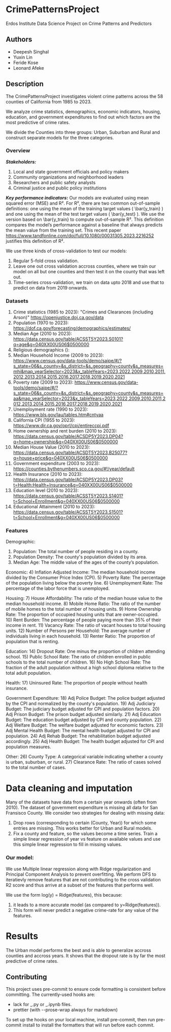 # CrimePatternsProject

Erdos Institute Data Science Project on Crime Patterns and Predictors

## Authors

- Deepesh Singhal
- Yuxin Lin
- Feride Kose
- Leonard Afeke

## Description
The CrimePatternsProject investigates violent crime patterns across the 58 counties of California from 1985 to 2023.

We analyze crime statistics, demographics, economic indicators, housing, education, and government expenditures to find out which factors are the most predictive of crime rates.

We divide the Counties into three groups: Urban, Suburban and Rural and construct separate models for the three categories.

### Overview

**_Stakeholders:_**
1) Local and state government officials and policy makers
2) Community organizations and neighborhood leaders
3) Researchers and public safety analysts
4) Criminal justice and public policy institutions

**_Key performance indicators:_**
Our models are evaluated using mean squared error (MSE) and R². For R², there are two common out-of-sample definitions: one using the mean of the training target values ( \bar{y_train} ) and one using the mean of the test target values ( \bar{y_test} ). We use the version based on \bar{y_train} to compute out-of-sample R². This definition compares the model’s performance against a baseline that always predicts the mean value from the training set. This recent paper https://www.tandfonline.com/doi/full/10.1080/00031305.2023.2216252 justifies this definition of R².

We use three kinds of cross-validation to test our models:
1) Regular 5-fold cross validation.
2) Leave one out cross validation accross counties, where we train our model on all but one counties and then test it on the county that was left out.
3) Time-series cross-validation, we train on data upto 2018 and use that to predict on data from 2019 onwards.

### Datasets
1) Crime statistics (1985 to 2023): "Crimes and Clearances (including Arson)" https://openjustice.doj.ca.gov/data
2) Population (1970 to 2023): https://dof.ca.gov/forecasting/demographics/estimates/
3) Median Age (2010 to 2023): https://data.census.gov/table/ACSST5Y2023.S0101?q=age&g=040XX00US06$0500000
4) Religious demographics ():
5) Median Household Income (2009 to 2023): https://www.census.gov/data-tools/demo/saipe/#/?s_state=06&s_county=&s_district=&s_geography=county&s_measures=mhi&map_yearSelector=2023&x_tableYears=2023,2022,2009,2010,2011,2012,2013,2014,2015,2016,2017,2018,2019,2020,2021
6) Poverty rate (2009 to 2023): https://www.census.gov/data-tools/demo/saipe/#/?s_state=06&s_county=&s_district=&s_geography=county&s_measures=aa&map_yearSelector=2023&x_tableYears=2023,2022,2009,2010,2011,2012,2013,2014,2015,2016,2017,2018,2019,2020,2021
7) Unemployment rate (1990 to 2023): https://www.bls.gov/lau/tables.htm#cntyaa
8) California CPI (1955 to 2023): https://www.dir.ca.gov/oprl/cpi/entireccpi.pdf
9) Home ownership and rent burden (2010 to 2023): https://data.census.gov/table/ACSDP5Y2023.DP04?q=home+ownership&g=040XX00US06$0500000
10) Median House Value (2010 to 2023): https://data.census.gov/table/ACSDT5Y2023.B25077?q=house+price&g=040XX00US06$0500000
11) Government expenditure (2003 to 2023): https://counties.bythenumbers.sco.ca.gov/#!/year/default
12) Health Insurance (2010 to 2023): https://data.census.gov/table/ACSDP5Y2023.DP03?t=Health:Health+Insurance&g=040XX00US06$0500000
13) Education level (2010 to 2023): https://data.census.gov/table/ACSST5Y2023.S1401?t=School+Enrollment&g=040XX00US06$0500000
14) Educational Attainment (2010 to 2023): https://data.census.gov/table/ACSST5Y2023.S1501?t=School+Enrollment&g=040XX00US06$0500000

### Features
Demographic:
1) Population: The total number of people residing in a county.
2) Population Density: The county's population divided by its area.
3) Median Age: The middle value of the ages of the county’s population.

Economic:
4) Inflation Adjusted Income: The median household income divided by the Consumer Price Index (CPI).
5) Poverty Rate: The percentage of the population living below the poverty line.
6) Unemployment Rate: The percentage of the labor force that is unemployed.

Housing:
7) House Affordability: The ratio of the median house value to the median household income.
8) Mobile Home Ratio: The ratio of the number of mobile homes to the total number of housing units.
9) Home Ownership Rate: The proportion of occupied housing units that are owner-occupied.
10) Rent Burden: The percentage of people paying more than 35% of their income in rent.
11) Vacancy Rate: The ratio of vacant houses to total housing units.
12) Number of Persons per Household: The average number of individuals living in each household.
13) Renter Ratio: The proportion of population that is renting.

Education:
14) Dropout Rate: One minus the proportion of children attending school.
15) Public School Rate: The ratio of children enrolled in public schools to the total number of children.
16) No High School Rate: The fraction of the adult population without a high school diploma relative to the total adult population.

Health:
17) Uninsured Rate: The proportion of people without health insurance.

Government Expenditure:
18) Adj Police Budget: The police budget adjusted by the CPI and normalized by the county's population.
19) Adj Judiciary Budget: The judiciary budget adjusted for CPI and population factors.
20) Adj Prison Budget: The prison budget adjusted similarly.
21) Adj Education Budget: The education budget adjusted by CPI and county population.
22) Adj Welfare Budget: The welfare budget adjusted for economic factors.
23) Adj Mental Health Budget: The mental health budget adjusted for CPI and population.
24) Adj Rehab Budget: The rehabilitation budget adjusted accordingly.
25) Adj Health Budget: The health budget adjusted for CPI and population measures.

Other:
26) County Type: A categorical variable indicating whether a county is urban, suburban, or rural.
27) Clearance Rate: The ratio of cases solved to the total number of cases.

# Data cleaning and imputation
Many of the datasets have data from a certain year onwards (often from 2010). The dataset of government expenditure is missing all data for San Fransisco County.
We consider two strategies for dealing with missing data:
1) Drop rows (corresponding to certain (County, Year)) for which some entries are missing. This works better for Urban and Rural models.
2) Fix a county and feature, so the values become a time series. Train a simple linear regression of year vs feature on available values and use this simple linear regression to fill in missing values.

### Our model:
We use Multiple linear regression along with Ridge regularization and Principal Component Analysis to prevent overfitting.
We perform DFS to iteratievly remove features that are not contributing to the cross validation R2 score and thus arrive at a subset of the features that performs well.

We use the form log(y) = Ridge(features), this because:
1) it leads to a more accurate model (as compared to y=Ridge(features)).
2) This form will never predict a negative crime-rate for any value of the features.

# Results
The Urban model performs the best and is able to generalize accross counties and accross years. It shows that the dropout rate is by far the most predictive of crime rates.

## Contributing

This project uses pre-commit to ensure code formatting is consistent before
committing. The currently-used hooks are:

- lack for _.py or _.ipynb files.
- prettier (with --prose-wrap always for markdown)

To set up the hooks on your local machine, install pre-commit, then run
pre-commit install to install the formatters that will run before each commit.
